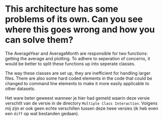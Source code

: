 # This architecture has some problems of its own. Can you see where this goes wrong and how you can solve them?

The AverageYear and AverageMonth are responsible for two functions: getting the average and plotting. To adhere to seperation of concerns, it would be better to split these functions up into seperate classes. 

The way these classes are set up, they are inefficient for handling larger files. There are also some hard coded elements in the code that could be changed to command line elements to make it more easily applicable to other datasets. 

Het ware beter geweest wanneer je hier had gemeld waarin deze versie verschilt van de versie in de directory `Multiple Class Interaction`. Volgens mij zijn er ook geen echte verschillen tussen deze twee versies (ik heb even een `diff` op wat bestanden gedaan).